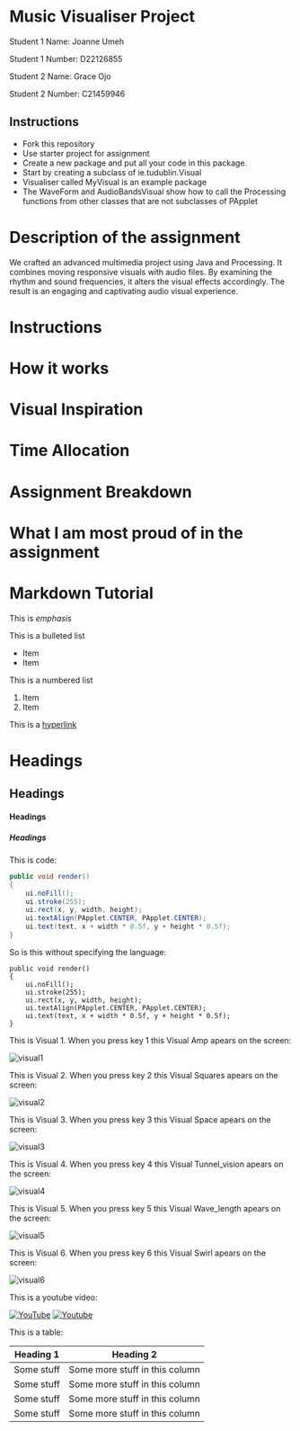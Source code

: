 # Music Visualiser Project

Student 1 Name: Joanne Umeh

Student 1 Number: D22126855

Student 2 Name: Grace Ojo

Student 2 Number: C21459946

## Instructions

- Fork this repository
- Use starter project for assignment
- Create a new package and put all your code in this package.
- Start by creating a subclass of ie.tudublin.Visual
- Visualiser called MyVisual is an example package
- The WaveForm and AudioBandsVisual show how to call the Processing functions from other classes that are not subclasses of PApplet

# Description of the assignment

We crafted an advanced multimedia project using Java and Processing. It combines moving responsive visuals with audio files. By examining the rhythm and sound frequencies, it alters the visual effects accordingly. The result is an engaging and captivating audio visual experience.

# Instructions

# How it works

# Visual Inspiration 

# Time Allocation

# Assignment Breakdown

# What I am most proud of in the assignment


# Markdown Tutorial

This is *emphasis*

This is a bulleted list

- Item
- Item

This is a numbered list

1. Item
1. Item

This is a [hyperlink](http://bryanduggan.org)

# Headings
## Headings
#### Headings
##### Headings

This is code:

```Java
public void render()
{
	ui.noFill();
	ui.stroke(255);
	ui.rect(x, y, width, height);
	ui.textAlign(PApplet.CENTER, PApplet.CENTER);
	ui.text(text, x + width * 0.5f, y + height * 0.5f);
}
```

So is this without specifying the language:

```
public void render()
{
	ui.noFill();
	ui.stroke(255);
	ui.rect(x, y, width, height);
	ui.textAlign(PApplet.CENTER, PApplet.CENTER);
	ui.text(text, x + width * 0.5f, y + height * 0.5f);
}
```





This is Visual 1. When you press key 1 this Visual Amp apears on the screen:

![visual1](https://github.com/Aces002/Visualassignment/assets/77772130/2b6d0359-2f0d-49bd-8363-53428cfd92a9)

This is Visual 2. When you press key 2 this Visual Squares apears on the screen:

![visual2](https://github.com/Aces002/Visualassignment/assets/77772130/8cd23b4e-de16-42a6-85e7-041350812ceb)

This is Visual 3. When you press key 3 this Visual Space apears on the screen:

![visual3](https://github.com/Aces002/Visualassignment/assets/77772130/97d89b82-7bcf-45af-8ded-d60e444269cc)

This is Visual 4. When you press key 4 this Visual Tunnel_vision apears on the screen:

![visual4](https://github.com/Aces002/Visualassignment/assets/77772130/7b33c522-6967-4678-8fff-ce7d4e162581)

This is Visual 5. When you press key 5 this Visual Wave_length apears on the screen:

![visual5](https://github.com/Aces002/Visualassignment/assets/77772130/fa763031-93c8-474f-ba11-5850a8d2a611)

This is Visual 6. When you press key 6 this Visual Swirl apears on the screen:

![visual6](https://github.com/Aces002/Visualassignment/assets/77772130/576787be-00e6-4646-8800-dfa16d6e5843)

This is a youtube video:

[![YouTube](http://img.youtube.com/vi/J2kHSSFA4NU/0.jpg)](https://www.youtube.com/watch?v=J2kHSSFA4NU)
[![Youtube](https://github.com/Aces002/Visualassignment/assets/77772130/bde42255-a38a-402e-b0ea-3dd66affd00e)](https://youtu.be/Q9Rah3TwUrI?si=x1-hc4QCo53GizZU)


This is a table:

| Heading 1 | Heading 2 |
|-----------|-----------|
|Some stuff | Some more stuff in this column |
|Some stuff | Some more stuff in this column |
|Some stuff | Some more stuff in this column |
|Some stuff | Some more stuff in this column |

